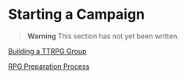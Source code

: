 # Starting a Campaign

> **Warning**
> This section has not yet been written.

[Building a TTRPG Group](./Bulding_a_TTRPG_Group/Building_a_TTRPG_Group.md)

[RPG Preparation Process](./RPG_Preparation_Process/RPG_Preparation_Process.md)
